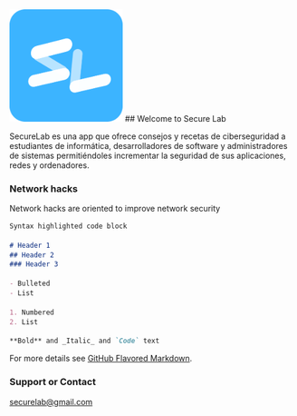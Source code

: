 <img src="/img/logoazul.png" width="200">
## Welcome to Secure Lab

SecureLab es una app que ofrece consejos y recetas de ciberseguridad a estudiantes de informática, desarrolladores de software y administradores de sistemas permitiéndoles incrementar la seguridad de sus aplicaciones, redes y ordenadores. 

### Network hacks

Network hacks are oriented to improve network security 

```markdown
Syntax highlighted code block

# Header 1
## Header 2
### Header 3

- Bulleted
- List

1. Numbered
2. List

**Bold** and _Italic_ and `Code` text
```





For more details see [GitHub Flavored Markdown](https://guides.github.com/features/mastering-markdown/).


### Support or Contact

securelab@gmail.com
